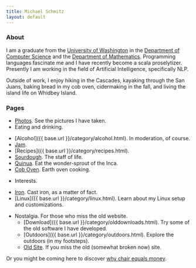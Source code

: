 ```yaml
---
title: Michael Schmitz
layout: default
---
```


### About

I am a graduate from the [University of Washington](http://www.washington.edu/)
in the [Department of Computer Science](http://cs.washington.edu/) and the
[Department of Mathematics](http://math.washington.edu/). Programming languages
fascinate me and I have recently become a scala proselytizer.  Presently I am
working in the field of Artificial Intelligence, specifically NLP.

Outside of work, I enjoy hiking in the Cascades, kayaking through the San
Juans, baking bread in my cob oven, cidermaking in the fall, and living
the island life on Whidbey Island.

### Pages

*  [Photos](http://static.schmitztech.com/photo). See the pictures I have taken.
*  Eating and drinking.
  - [Alcohol]({{ base.url }}/category/alcohol.html). In moderation, of course.
  - [Jam](/food/jam.html).
  - [Recipes]({{ base.url }}/category/recipes.html).
  - [Sourdough](/food/sourdough.html). The staff of life.
  - [Quinua](/food/quinua.html). Eat the wonder-sprout of the Inca.
  - [Cob Oven](/food/coboven.html). Earth oven cooking.
*  Interests.
  - [Iron](/pages/castiron.html). Cast iron, as a matter of fact.
  - [Linux]({{ base.url }}/category/linux.html). Learn about my Linux setup and customizations.
* Nostalgia. For those who miss the old website.
  - [Download]({{ base.url }}/category/olddownloads.html). Try some of the old software I have developed.
  - [Outdoors]({{ base.url }}/category/outdoors.html). Explore the outdoors (in my footsteps).
  - [Old Site](http://www.schmitztech.com/nostalgia).  If you miss the old (somewhat broken now) site.

Or you might be coming here to discover [why chair equals money](pages/chaireqmoney.html).
